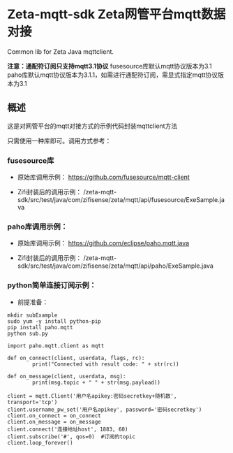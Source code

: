 # Zeta-mqtt-sdk Zeta网管平台mqtt数据对接

Common lib for Zeta Java mqttclient.

**注意：通配符订阅只支持mqtt3.1协议**
fusesource库默认mqtt协议版本为3.1
paho库默认mqtt协议版本为3.1.1，如需进行通配符订阅，需显式指定mqtt协议版本为3.1

## 概述
这是对网管平台的mqtt对接方式的示例代码封装mqttclient方法

只需使用一种库即可。调用方式参考：
### fusesource库
- 原始库调用示例：
https://github.com/fusesource/mqtt-client

- Zifi封装后的调用示例：
/zeta-mqtt-sdk/src/test/java/com/zifisense/zeta/mqtt/api/fusesource/ExeSample.java

### paho库调用示例：
- 原始库调用示例：
https://github.com/eclipse/paho.mqtt.java

- Zifi封装后的调用示例：
/zeta-mqtt-sdk/src/test/java/com/zifisense/zeta/mqtt/api/paho/ExeSample.java


### python简单连接订阅示例：
- 前提准备：
```
mkdir subExample
sudo yum -y install python-pip
pip install paho.mqtt
python sub.py 
```

```
import paho.mqtt.client as mqtt

def on_connect(client, userdata, flags, rc):
        print("Connected with result code: " + str(rc))

def on_message(client, userdata, msg):
        print(msg.topic + " " + str(msg.payload))

client = mqtt.Client('用户名apikey:密码secretkey+随机数', transport='tcp')
client.username_pw_set('用户名apikey', password='密码secretkey')
client.on_connect = on_connect
client.on_message = on_message
client.connect('连接地址host', 1883, 60)
client.subscribe('#', qos=0)  #订阅的topic
client.loop_forever()
```

